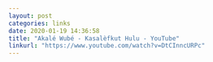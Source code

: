 ```yaml
---
layout: post
categories: links
date: 2020-01-19 14:36:58
title: "Akalé Wubé - Kasalèfkut Hulu - YouTube"
linkurl: "https://www.youtube.com/watch?v=DtCInncURPc"
---
```

